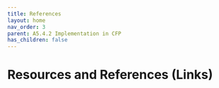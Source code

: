 ```yaml
---
title: References
layout: home
nav_order: 3
parent: A5.4.2 Implementation in CFP
has_children: false
---
```


<script
  src="https://cdn.mathjax.org/mathjax/latest/MathJax.js?config=TeX-AMS-MML_HTMLorMML"
  type="text/javascript">
</script>

# Resources and References (Links)


> ## 
